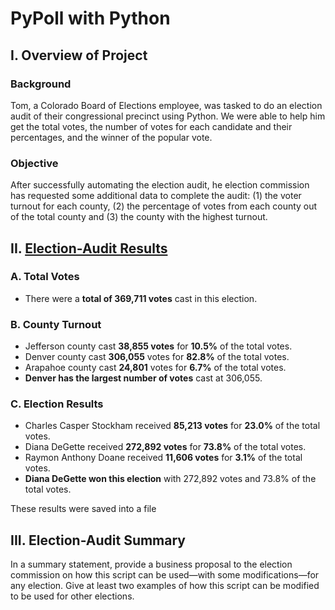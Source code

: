 # PyPoll with Python

## I. Overview of Project

### Background
Tom, a Colorado Board of Elections employee, was tasked to do an election audit of their congressional precinct using Python. We were able to help him get the total votes, the number of votes for each candidate and their percentages, and the winner of the popular vote. 

### Objective
After successfully automating the election audit, he election commission has requested some additional data to complete the audit: (1) the voter turnout for each county, (2) the percentage of votes from each county out of the total county and (3) the county with the highest turnout.

## II. [Election-Audit Results](PyPoll_Challenge.py)

### A. Total Votes
- There were a **total of 369,711 votes** cast in this election.

### B. County Turnout
- Jefferson county cast **38,855 votes** for **10.5%** of the total votes.
- Denver county cast **306,055** votes for **82.8%** of the total votes.
- Arapahoe county cast **24,801** votes for **6.7%** of the total votes.
- **Denver has the largest number of votes** cast at 306,055.

### C. Election Results
- Charles Casper Stockham received **85,213 votes** for **23.0%** of the total votes.
- Diana DeGette received **272,892 votes** for **73.8%** of the total votes.
- Raymon Anthony Doane received **11,606 votes** for **3.1%** of the total votes.
- **Diana DeGette won this election**  with 272,892 votes and 73.8% of the total votes.


These results were saved into a file 


## III. Election-Audit Summary

In a summary statement, provide a business proposal to the election commission on how this script can be used—with some modifications—for any election. Give at least two examples of how this script can be modified to be used for other elections.
